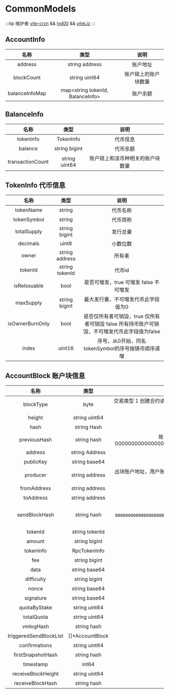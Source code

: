 # CommonModels
:::tip 维护者
[vite-crzn](https://github.com/vite-crzn) && [lyd00](https://github.com/lyd00) && [viteLiz](https://github.com/viteLiz)
:::

## AccountInfo
|      名称      |               类型               |         说明         |
| :------------: | :------------------------------: | :------------------: |
|    address     |          string address          |       账户地址       |
|   blockCount   |          string uint64           | 账户链上的账户块数量 |
| balanceInfoMap | map<string tokenId, BalanceInfo> |       账户余额       |

## BalanceInfo
|       名称       |     类型      |               说明               |
| :--------------: | :-----------: | :------------------------------: |
|    tokenInfo     |   TokenInfo   |             代币信息             |
|     balance      | string bigint |             代币余额             |
| transactionCount | string uint64 | 账户链上和该币种相关的账户块数量 |

## TokenInfo 代币信息
|      名称       |      类型      |                                             说明                                              |
| :-------------: | :------------: | :-------------------------------------------------------------------------------------------: |
|    tokenName    |     string     |                                           代币名称                                            |
|   tokenSymbol   |     string     |                                           代币简称                                            |
|   totalSupply   | string bigint  |                                           发行总量                                            |
|    decimals     |     uint8      |                                           小数位数                                            |
|      owner      | string address |                                            所有者                                             |
|     tokenId     | string tokenId |                                            代币id                                             |
|  isReIssuable   |      bool      |                            是否可增发，true 可增发 false  不可增发                            |
|    maxSupply    | string bigint  |                              最大发行量，不可增发代币此字段值为0                              |
| isOwnerBurnOnly |      bool      | 是否仅所有者可销毁，true 仅所有者可销毁 false 所有持币账户可销毁，不可增发代币此字段值为false |
|      index      |     uint16     |                      序号，从0开始，同名tokenSymbol的序号按铸币顺序递增                       |

## AccountBlock 账户块信息
|          名称          |      类型       |                                                            说明                                                            |
| :--------------------: | :-------------: | :------------------------------------------------------------------------------------------------------------------------: |
|       blockType        |      byte       |              交易类型 1 创建合约请求 2 转账或调用合约请求 3 增发请求 4 响应 5 响应失败 6 退款请求 7 创世响应               |
|         height         |  string uint64  |                                                           块高度                                                           |
|          hash          |   string Hash   |                                                          交易哈希                                                          |
|      previousHash      |   string hash   |   账户链上上一笔交易的哈希, 账户链上第一笔交易的值为`0000000000000000000000000000000000000000000000000000000000000000``    |
|        address         | string Address  |                                                    账户块所属的账户地址                                                    |
|       publicKey        |  string base64  |                                                          账户公钥                                                          |
|        producer        | string address  |              出块账户地址，用户账户块的出块地址为用户账户地址，合约账户块的出块地址为委托共识组的出块节点地址              |
|      fromAddress       | string address  |                                                        请求账户地址                                                        |
|       toAddress        | string address  |                                                        响应账户地址                                                        |
|     sendBlockHash      |  string  hash   | 交易类型为请求时值为`0000000000000000000000000000000000000000000000000000000000000000`，交易类型为响应时值为对应请求的哈希 |
|        tokenId         | string tokenId  |                                                           代币id                                                           |
|         amount         |  string bigint  |                                                          转账金额                                                          |
|       tokenInfo        |  RpcTokenInfo   |                                                       转账的代币信息                                                       |
|          fee           |  string bigint  |                                                           手续费                                                           |
|          data          |  string base64  |                                                            备注                                                            |
|       difficulty       |  string bigint  |                                                         PoW的难度                                                          |
|         nonce          |  string base64  |                                                         PoW的nonce                                                         |
|       signature        |  string base64  |                                                            签名                                                            |
|      quotaByStake      |  string uint64  |                                         消耗的配额，不包含计算PoW获得的一次性配额                                          |
|       totalQuota       |  string uint64  |                                          消耗的配额，包含计算PoW获得的一次性配额                                           |
|       vmlogHash        |   string hash   |                                               智能合约响应交易的vmlog的哈希                                                |
| triggeredSendBlockList | []*AccountBlock |                                               合约响应交易发起的请求交易列表                                               |
|     confirmations      |  string uint64  |                                                   交易被快照块确认的次数                                                   |
|   firstSnapshotHash    |   string hash   |                                                  快照这笔交易的快照块哈希                                                  |
|       timestamp        |      int64      |                                                  交易被快照的时间，单位秒                                                  |
|   receiveBlockHeight   |  string uint64  |                                                 请求交易对应的响应交易哈希                                                 |
|    receiveBlockHash    |   string hash   |                                               请求交易对应的响应交易的块高度                                               |
